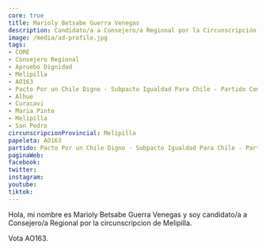 ```yaml
---
core: true
title: Marioly Betsabe Guerra Venegas
description: Candidato/a a Consejero/a Regional por la Circunscripción de Melipilla
image: /media/ad-profile.jpg
tags:
- CORE
- Consejero Regional
- Apruebo Dignidad
- Melipilla
- AO163
- Pacto Por un Chile Digno - Subpacto Igualdad Para Chile - Partido Comunista De Chile
- Alhue
- Curacavi
- Maria Pinto
- Melipilla
- San Pedro
circunscripcionProvincial: Melipilla
papeleta: AO163
partido: Pacto Por un Chile Digno - Subpacto Igualdad Para Chile - Partido Comunista De Chile
paginaWeb:
facebook:
twitter:
instagram:
youtube:
tiktok:
---
```

Hola, mi nombre es Marioly Betsabe Guerra Venegas y soy candidato/a a Consejero/a Regional por la circunscripcion de Melipilla.

Vota AO163.